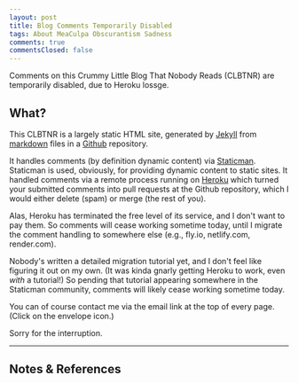 ```yaml
---
layout: post
title: Blog Comments Temporarily Disabled
tags: About MeaCulpa Obscurantism Sadness
comments: true
commentsClosed: false
---
```


Comments on this Crummy Little Blog That Nobody Reads (CLBTNR) are temporarily disabled, due to
Heroku lossge.  


## What?  

This CLBTNR is a largely static HTML site, generated by [Jekyll](https://jekyllrb.com/)
from [markdown](https://github.github.com/gfm/) files in a [Github](https://github.com/)
repository.  

It handles comments (by definition dynamic content) via
[Staticman](https://staticman.net/).  Staticman is used, obviously, for providing dynamic
content to static sites.  It handled comments via a remote process running on
[Heroku](https://heroku.com/) which turned your submitted comments into pull requests
at the Github repository, which I would either delete (spam) or merge (the rest of you).  

Alas, Heroku has terminated the free level of its service, and I don't want to pay them.
So comments will cease working sometime today, until I migrate the comment handling to
somewhere else (e.g., fly.io, netlify.com, render.com).  

Nobody's written a detailed migration tutorial yet, and I don't feel like figuring it out
on my own.  (It was kinda gnarly getting Heroku to work, even _with_ a tutorial!)  So
pending that tutorial appearing somewhere in the Staticman community, comments will likely
cease working sometime today.  

You can of course contact me via the email link at the top of every page. (Click on the
envelope icon.)  

Sorry for the interruption.  

---

## Notes &amp; References  

<!--
<sup id="fn1a">[[1]](#fn1)</sup>

<a id="fn1">1</a>: ***, ["***"](***), *** [↩](#fn1a)  

<a href="{{ site.baseurl }}/images/***"> 
  <img src="{{ site.baseurl }}/images/***" width="400" height="***" alt="***" title="***" style="float: right; margin: 3px 3px 3px 3px; border: 1px solid #000000;">
</a>

<a href="***">
  <img src="{{ site.baseurl }}/images/***" width="550" height="***" alt="***" title="***" style="margin: 3px 3px 3px 3px; border: 1px solid #000000;">
</a>

<iframe width="400" height="224" src="***" allow="accelerometer; encrypted-media; gyroscope; picture-in-picture" allowfullscreen style="float: right; margin: 3px 3px 3px 3px; border: 1px solid #000000;"></iframe>
-->
